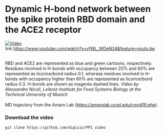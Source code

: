 # Dynamic H-bond network between the spike protein RBD domain and the ACE2 receptor
  
[![Video](https://img.youtube.com/vi/vfWL_WDeN34/maxresdefault.jpg)](https://www.youtube.com/embed/vfWL_WDeN34)</br>
link https://www.youtube.com/watch?v=vfWL_WDeN34&feature=youtu.be</br>
</br>

RBD and ACE2 are represented as blue and green cartoons, respectively. Residues involved in H-bonds with occupancy between 20% and 60% are represented as licorice/bond radius 0.1, whereas residues involved in H-bonds with occupancy higher than 60% are represented as licorice/bond radius 0.3. H-bonds are shown as magenta dashed lines. _Video by Alessandro Nicoli, Leibniz-Institute for Food Systems Biology at the Technical University of Munich_</br>
</br>
MD trajectory from the Amaro Lab (https://amarolab.ucsd.edu/covid19.php).</br>

### Download the video
```
git clone https://github.com/dipizio/PPI_video  
```  
